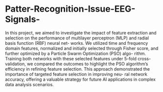 # Patter-Recognition-Issue-EEG-Signals-

In this project, we aimed to investigate the impact of feature extraction and selection on the performance of multilayer perceptron (MLP) and radial basis function (RBF) neural net- works. We utilized time and frequency domain features, normalized and initially selected through Fisher score, and further optimized by a Particle Swarm Optimization (PSO) algo- rithm. Training both networks with these selected features under 5-fold cross-validation, we compared the outcomes to highlight the PSO algorithm’s efficiency in refining feature selection. This approach demonstrated the importance of targeted feature selection in improving neu- ral network accuracy, offering a valuable strategy for future AI applications in complex data analysis scenarios.
